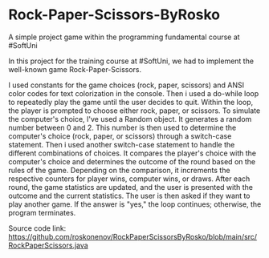 # Rock-Paper-Scissors-ByRosko
A simple project game within the programming fundamental course at #SoftUni

In this project for the training course at #SoftUni, we had to implement the well-known game Rock-Paper-Scissors.

I used constants for the game choices (rock, paper, scissors) and ANSI color codes for text colorization in the console.
Then i used a do-while loop to repeatedly play the game until the user decides to quit.
Within the loop, the player is prompted to choose either rock, paper, or scissors.
To simulate the computer's choice, I've used a Random object.
It generates a random number between 0 and 2. This number is then used to determine the computer's choice (rock, paper, or scissors) through a switch-case statement.
Then i used another switch-case statement to handle the different combinations of choices. 
It compares the player's choice with the computer's choice and determines the outcome of the round based on the rules of the game. 
Depending on the comparison, it increments the respective counters for player wins, computer wins, or draws.
After each round, the game statistics are updated, and the user is presented with the outcome and the current statistics. 
The user is then asked if they want to play another game. If the answer is "yes," the loop continues; otherwise, the program terminates.

Source code link: https://github.com/roskonenov/RockPaperScissorsByRosko/blob/main/src/RockPaperScissors.java
